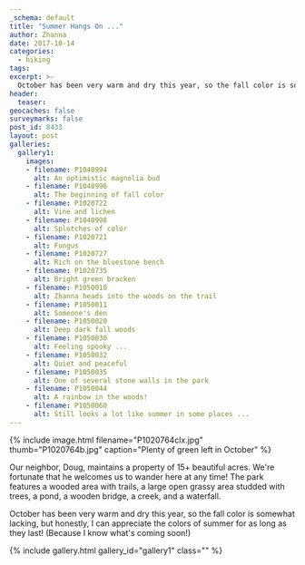 ```yaml
---
_schema: default
title: "Summer Hangs On ..."
author: Zhanna
date: 2017-10-14
categories:
  - hiking
tags:
excerpt: >-
  October has been very warm and dry this year, so the fall color is somewhat lacking, but honestly, I can appreciate the colors of summer for as long as they last!
header:
  teaser:
geocaches: false
surveymarks: false
post_id: 8433
layout: post
galleries:
  gallery1:
    images:
    - filename: P1040994
      alt: An optimistic magnolia bud
    - filename: P1040996
      alt: The beginning of fall color 
    - filename: P1020722
      alt: Vine and lichen 
    - filename: P1040998
      alt: Splotches of color
    - filename: P1020721
      alt: Fungus 
    - filename: P1020727
      alt: Rich on the bluestone bench 
    - filename: P1020735
      alt: Bright green bracken
    - filename: P1050010
      alt: Zhanna heads into the woods on the trail 
    - filename: P1050011
      alt: Someone's den    
    - filename: P1050020
      alt: Deep dark fall woods
    - filename: P1050030
      alt: Feeling spooky ... 
    - filename: P1050032
      alt: Quiet and peaceful    
    - filename: P1050035
      alt: One of several stone walls in the park
    - filename: P1050044
      alt: A rainbow in the woods!
    - filename: P1050060
      alt: Still looks a lot like summer in some places ...                                                       
---
```


{% include image.html filename="P1020764clx.jpg" thumb="P1020764b.jpg" caption="Plenty of green left in October" %}

Our neighbor, Doug, maintains a property of 15+ beautiful acres. We're fortunate that he welcomes us to wander here at any time! The park features a wooded area with trails, a large open grassy area studded with trees, a pond, a wooden bridge, a creek, and a waterfall.

October has been very warm and dry this year, so the fall color is somewhat lacking, but honestly, I can appreciate the colors of summer for as long as they last! (Because I know what's coming soon!)

{% include gallery.html gallery_id="gallery1" class="" %}
